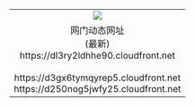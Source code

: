 ﻿<table>
  <tr></tr>
  <tr><td colspan=2 align=center><img src="https://dl3ry2ldhhe90.cloudfront.net/Up/oGate.jpg" /></td></tr>
  <tr><td colspan=2 align=center>网门动态网址<br/>(最新)
<br>https://dl3ry2ldhhe90.cloudfront.net
<br/>
<br>https://d3gx6tymqyrep5.cloudfront.net
<br>https://d250nog5jwfy25.cloudfront.net
    </td>
  </tr>
</table>
